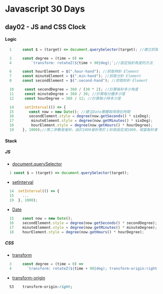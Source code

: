 # Javascript 30 Days

## day02 - JS and CSS Clock

#### Logic

```js
  1     const $ = (target) => document.querySelector(target); //建立抓取物件的方法
```

```js
  3     const degree = (time = 0) =>
  4         `transform: rotateZ(${time + 90}deg);`;//設定指針角度的方法
```

```js
  6     const hourElement = $(".hour-hand"); //抓取時針 Element
  7     const minuteElement = $(".min-hand"); //抓取分針 Element
  8     const secondElement = $(".second-hand"); //抓取秒針 Element
```

```js
  10     const secondDegree = 360 / (30 * 2); //計算每秒多少角度
  11     const minuteDegree = 360 / 30; //計算每分鐘多少度
  12     const hourDegree = 360 / 12; //計算每小時多少度
```

```js
  14     setInterval(() => {
  15       const now = new Date(); //建立Date實體取得現在時間
  16       secondElement.style = degree(now.getSeconds() * sixDeg);
  17        minuteElement.style = degree(now.getMinutes() * sixDeg);
  18        hourElement.style = degree(now.getHours() * hourDegree);
  19    }, 1000);//第二參數是毫秒，由於1000毫秒等於１秒故設定成1000，相當每秒會呼叫一次第一參數的函式
```

#### Stack

##### JS

- [document.querySelector](https://developer.mozilla.org/zh-TW/docs/Web/API/Document/querySelector)

```js
  1 const $ = (target) => document.querySelector(target);
```

- [setInterval](https://developer.mozilla.org/zh-TW/docs/Web/API/setInterval)

```js
  14  setInterval(() => {
  15    ...
  19  }, 1000);
```

- [Date](https://developer.mozilla.org/zh-TW/docs/Web/JavaScript/Reference/Global_Objects/Date)

```js
  15    const now = new Date();
  16    secondElement.style = degree(now.getSeconds() * secondDegree);
  17    minuteElement.style = degree(now.getMinutes() * minuteDegree);
  18    hourElement.style = degree(now.getHours() * hourDegree);
```

##### CSS

- [transform](https://developer.mozilla.org/zh-TW/docs/Web/CSS/transform)

```js
  3     const degree = (time = 0) =>
  4       `transform: rotateZ(${time + 90}deg); transform-origin:right;`;
```

- [transform-origin](https://developer.mozilla.org/zh-TW/docs/Web/CSS/transform-origin)

```css
  53    transform-origin:right;
```
